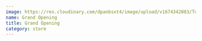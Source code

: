 ```yaml
---
image: https://res.cloudinary.com/dpanbsxt4/image/upload/v1674342083/Tonys/grand_opening_bspfkx.jpg
name: Grand Opening
title: Grand Opening
category: store
---
```

